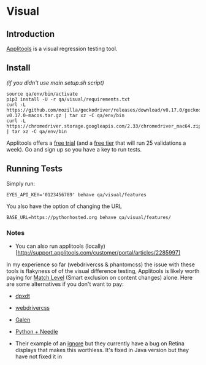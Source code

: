 # Visual

## Introduction
[Applitools](https://applitools.com/) is a visual regression testing tool.

## Install
*(if you didn't use main setup.sh script)*
```
source qa/env/bin/activate
pip3 install -U -r qa/visual/requirements.txt
curl -L https://github.com/mozilla/geckodriver/releases/download/v0.17.0/geckodriver-v0.17.0-macos.tar.gz | tar xz -C qa/env/bin
curl -L https://chromedriver.storage.googleapis.com/2.33/chromedriver_mac64.zip | tar xz -C qa/env/bin
```
Applitools offers a [free trial](https://applitools.com/users/register) (and a [free tier](https://applitools.com/pricing) that will run 25 validations a week). Go and sign up so you have a key to run tests.

## Running Tests

Simply run:
```
EYES_API_KEY='0123456789' behave qa/visual/features
```

You also have the option of changing the URL
```
BASE_URL=https://pythonhosted.org behave qa/visual/features/
```


### Notes

* You can also run applitools (locally)[http://support.applitools.com/customer/portal/articles/2285997]


In my experience so far (webdrivercss & phantomcss) the issue with these tools is flakyness of of the visual difference testing, Applitools is likely worth paying for [Match Level](https://applitools.atlassian.net/wiki/spaces/Java/pages/1540306/Selenium+-+Python#Selenium-Python-N) (Smart exclusion on content changes) alone. Here are some alternatives if you don't want to pay:
  * [dpxdt](https://github.com/bslatkin/dpxdt)
  * [webdrivercss](https://hub.docker.com/r/grugnog/webdrivercss/)
  * [Galen](http://galenframework.com/)
  * [Python + Needle](http://the-creative-tester.github.io/Python-Visual-Regression-Testing/)

* Their example of an [ignore](https://github.com/applitools/eyes.selenium.python/blob/master/samples/test_script.py) but they currently have a bug on Retina displays that makes this worthless. It's fixed in Java version but they have not fixed it in
